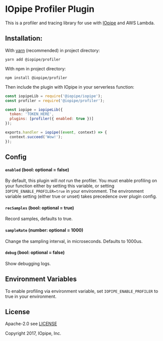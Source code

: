# IOpipe Profiler Plugin

This is a profiler and tracing library for use with [IOpipe](https://iopipe.com)
and AWS Lambda.

## Installation:

With [yarn](https://yarnpkg.com/) (recommended) in project directory:

`yarn add @iopipe/profiler`

With npm in project directory:

`npm install @iopipe/profiler`

Then include the plugin with IOpipe in your serverless function:

```js
const iopipeLib = require('@iopipe/iopipe');
const profiler = require('@iopipe/profiler');

const iopipe = iopipeLib({
  token: 'TOKEN_HERE',
  plugins: [profiler({ enabled: true })]
});

exports.handler = iopipe((event, context) => {
  context.succeed('Wow!');
});
```

## Config

#### `enabled` (bool: optional = false)

By default, this plugin will _not_ run the profiler. You must enable profiling on your function either by setting this variable, or setting `IOPIPE_ENABLE_PROFILER=true` in your environment. The environment variable setting (either true or unset) takes precedence over plugin config.

#### `recSamples` (bool: optional = true)

Record samples, defaults to true.

#### `sampleRate` (number: optional = 1000)

Change the sampling interval, in microseconds. Defaults to 1000us.

#### `debug` (bool: optional = false)

Show debugging logs.

## Environment Variables

To enable profiling via environment variable, set `IOPIPE_ENABLE_PROFILER` to true in your environment.

## License

Apache-2.0 see [LICENSE](https://www.apache.org/licenses/LICENSE-2.0.html)

Copyright 2017, IOpipe, Inc.
